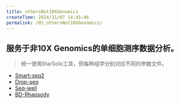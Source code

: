 ```yaml
---
title: othersNot10XGenomics
createTime: 2024/11/07 14:45:46
permalink: /02_othersNot10XGenomics/
---
```


## 服务于非10X Genomics的单细胞测序数据分析。

> 统一使用StarSolo工具，但每种组学分别对应不同的参数文件。

- [Smart-seq2](./onProgress.md)
- [Drop-seq](./onProgress.md)
- [Seq-well](./onProgress.md)
- [BD-Rhapsody](./onProgress.md)
